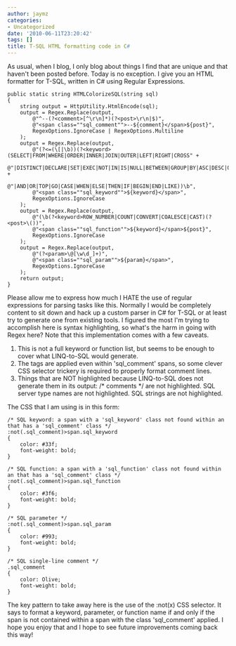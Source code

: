 ```yaml
---
author: jaymz
categories:
- Uncategorized
date: '2010-06-11T23:20:42'
tags: []
title: T-SQL HTML formatting code in C#
---
```

As usual, when I blog, I only blog about things I find that are unique and
that haven't been posted before. Today is no exception. I give you an HTML
formatter for T-SQL, written in C# using Regular Expressions.

    
    
    public static string HTMLColorizeSQL(string sql)
    {
        string output = HttpUtility.HtmlEncode(sql);
        output = Regex.Replace(output,
            @"^--(?<comment>[^\r\n]*)(?<post>\r\n|$)",
            @"<span class=""sql_comment"">--${comment}</span>${post}",
            RegexOptions.IgnoreCase | RegexOptions.Multiline
        );
        output = Regex.Replace(output,
            @"(?<=(\[|\b))(?<keyword>(SELECT|FROM|WHERE|ORDER|INNER|JOIN|OUTER|LEFT|RIGHT|CROSS" +
                @"|DISTINCT|DECLARE|SET|EXEC|NOT|IN|IS|NULL|BETWEEN|GROUP|BY|ASC|DESC|OVER|AS|ON" +
                @"|AND|OR|TOP|GO|CASE|WHEN|ELSE|THEN|IF|BEGIN|END|LIKE))\b",
            @"<span class=""sql_keyword"">${keyword}</span>",
            RegexOptions.IgnoreCase
        );
        output = Regex.Replace(output,
            @"(\b(?<keyword>ROW_NUMBER|COUNT|CONVERT|COALESCE|CAST)(?<post>\())",
            @"<span class=""sql_function"">${keyword}</span>${post}",
            RegexOptions.IgnoreCase
        );
        output = Regex.Replace(output,
            @"(?<param>\@[\w\d_]+)",
            @"<span class=""sql_param"">${param}</span>",
            RegexOptions.IgnoreCase
        );
        return output;
    }

Please allow me to express how much I HATE the use of regular expressions for
parsing tasks like this. Normally I would be completely content to sit down
and hack up a custom parser in C# for T-SQL or at least try to generate one
from existing tools. I figured the most I'm trying to accomplish here is
syntax highlighting, so what's the harm in going with Regex here? Note that
this implementation comes with a few caveats.

  1. This is not a full keyword or function list, but seems to be enough to cover what LINQ-to-SQL would generate.
  2. The <span> tags are applied even within 'sql_comment' spans, so some clever CSS selector trickery is required to properly format comment lines.
  3. Things that are NOT highlighted because LINQ-to-SQL does not generate them in its output: /* comments */ are not highlighted. SQL server type names are not highlighted. SQL strings are not highlighted.

The CSS that I am using is in this form:

    
    
    /* SQL keyword: a span with a 'sql_keyword' class not found within an that has a 'sql_comment' class */
    :not(.sql_comment)>span.sql_keyword
    {
    	color: #33f;
    	font-weight: bold;
    }
    
    /* SQL function: a span with a 'sql_function' class not found within an that has a 'sql_comment' class */
    :not(.sql_comment)>span.sql_function
    {
    	color: #3f6;
    	font-weight: bold;
    }
    
    /* SQL parameter */
    :not(.sql_comment)>span.sql_param
    {
    	color: #993;
    	font-weight: bold;
    }
    
    /* SQL single-line comment */
    .sql_comment
    {
    	color: Olive;
    	font-weight: bold;
    }

The key pattern to take away here is the use of the :not(x) CSS selector. It
says to format a keyword, parameter, or function name if and only if the span
is not contained within a span with the class 'sql_comment' applied. I hope
you enjoy that and I hope to see future improvements coming back this way!